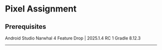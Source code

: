 Pixel Assignment
================


Prerequisites
-------------

Android Studio Narwhal 4 Feature Drop | 2025.1.4 RC 1
Gradle 8.12.3




--------------------------------------